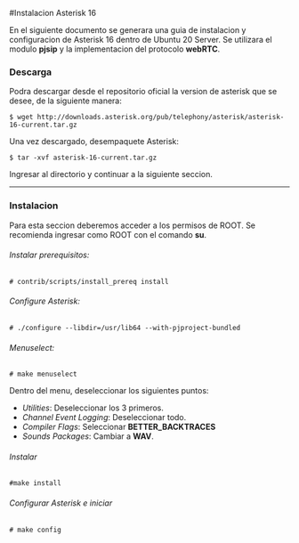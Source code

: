 #Instalacion Asterisk 16

En el siguiente documento se generara una guia de instalacion y configuracion de Asterisk 16 dentro de Ubuntu 20 Server. Se utilizara el modulo **pjsip** y la implementacion del protocolo **webRTC**. 

### Descarga

Podra descargar desde el repositorio oficial la version de asterisk que se desee, de la siguiente manera:

```
$ wget http://downloads.asterisk.org/pub/telephony/asterisk/asterisk-16-current.tar.gz
```

Una vez descargado, desempaquete Asterisk:
```
$ tar -xvf asterisk-16-current.tar.gz
```
Ingresar al directorio y continuar a la siguiente seccion.

---

### Instalacion

Para esta seccion deberemos acceder a los permisos de ROOT. Se recomienda ingresar como ROOT con el comando **su**.

###### Instalar prerequisitos:
```
# contrib/scripts/install_prereq install
```
###### Configure Asterisk:

```
# ./configure --libdir=/usr/lib64 --with-pjproject-bundled
```
###### Menuselect:

```
# make menuselect
```
Dentro del menu, deseleccionar los siguientes puntos:

- *Utilities*: Deseleccionar los 3 primeros.
- *Channel Event Logging*: Deseleccionar todo.
- *Compiler Flags*: Seleccionar **BETTER_BACKTRACES**
- *Sounds Packages*: Cambiar a **WAV**.

###### Instalar

```
#make install
```

###### Configurar Asterisk e iniciar
```
# make config
```
